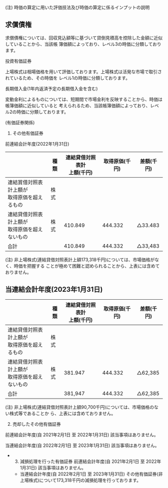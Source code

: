 (注) 時価の算定に用いた評価技法及び時価の算定に係るインプットの説明

## 求償債権

求償債権については、回収見込額等に基づいて貸倒見積高を控除した金額に近似していることから、当該帳 簿価額によっており、レベル3の時価に分類しております。

投資有価証券

上場株式は相場価格を用いて評価しております。上場株式は活発な市場で取引されているため、その時価を レベル1の時価に分類しております。

長期借入金(1年内返済予定の長期借入金を含む)

変動金利によるものについては、短期間で市場金利を反映することから、時価は帳簿価額に近似していると 考えられるため、当該帳簿価額によっており、レベル2の時価に分類しております。

(有価証券関係)

1. その他有価証券

前連結会計年度(2022年1月31日)

|                            | 種類 | 連結貸借対照表計<br>上額(千円) | 取得原価(千円) | 差額(千円)  |
|----------------------------|----|--------------------|----------|---------|
| 連結賞借対照表計上額が<br>取得原価を超えるもの  | 株式 |                    |          |         |
| 連結貸借対照表計上額が<br>取得原価を超えないもの | 株式 | 410.849            | 444.332  | △33.483 |
| 습計                         |    | 410.849            | 444.332  | △33,483 |

(注) 非上場株式(連結貸借対照表計上額173,318千円)については、市場価格がなく、時価を把握する ことが極めて困難と認められることから、上表には含めておりません。

## 当連結会計年度(2023年1月31日)

|                            | 種類 | 連結貸借対照表計<br>上額(千円) | 取得原価(千円) | 差額(千円)  |
|----------------------------|----|--------------------|----------|---------|
| 連結貸借対照表計上額が<br>取得原価を超えるもの  | 株式 |                    |          |         |
| 連結貸借対照表計上額が<br>取得原価を超えないもの | 株式 | 381.947            | 444.332  | △62,385 |
| 습計                         |    | 381,947            | 444.332  | △62,385 |

(注) 非上場株式(連結貸借対照表計上額90,700千円)については、市場価格のない株式等であることか ら、上表には含めておりません。

2. 売却したその他有価証券

前連結会計年度(自 2021年2月1日 至 2022年1月31日) 該当事項はありません。

当連結会計年度(自 2022年2月1日 至 2023年1月31日) 該当事項はありません。

- 3. 減損処理を行った有価証券 前連結会計年度(自 2021年2月1日 至 2022年1月31日) 該当事項はありません。
	- 当連結会計年度(自 2022年2月1日 至 2023年1月31日) その他有価証券(非上場株式)について173,318千円の減損処理を行っております。